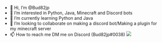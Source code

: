 - 👋 Hi, I’m @Bud82jp
- 👀 I’m interested in Python, Java, Minecraft and Discord bots
- 🌱 I’m currently learning Python and Java
- 💞️ I’m looking to collaborate on making a discord bot/Making a plugin for my minecraft server
- 📫 How to reach me DM me on Discord (Bud82jp#0038)
![](https://discord.c99.nl/widget/theme-2/880121867636199465.png)

